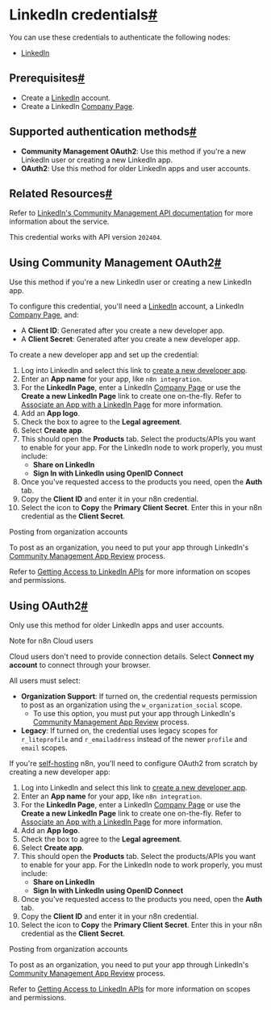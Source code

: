 [](https://github.com/n8n-io/n8n-docs/edit/main/docs/integrations/builtin/credentials/linkedin.md "Edit this page")

# LinkedIn credentials[#](#linkedin-credentials "Permanent link")

You can use these credentials to authenticate the following nodes:

*   [LinkedIn](../../app-nodes/n8n-nodes-base.linkedin/)

## Prerequisites[#](#prerequisites "Permanent link")

*   Create a [LinkedIn](https://www.linkedin.com/) account.
*   Create a LinkedIn [Company Page](https://www.linkedin.com/help/linkedin/answer/a543852).

## Supported authentication methods[#](#supported-authentication-methods "Permanent link")

*   **Community Management OAuth2**: Use this method if you're a new LinkedIn user or creating a new LinkedIn app.
*   **OAuth2**: Use this method for older LinkedIn apps and user accounts.

## Related Resources[#](#related-resources "Permanent link")

Refer to [LinkedIn's Community Management API documentation](https://learn.microsoft.com/en-us/linkedin/marketing/community-management/community-management-overview?view=li-lms-2024-04) for more information about the service.

This credential works with API version `202404`.

## Using Community Management OAuth2[#](#using-community-management-oauth2 "Permanent link")

Use this method if you're a new LinkedIn user or creating a new LinkedIn app.

To configure this credential, you'll need a [LinkedIn](https://www.linkedin.com/) account, a LinkedIn [Company Page](https://www.linkedin.com/help/linkedin/answer/a543852), and:

*   A **Client ID**: Generated after you create a new developer app.
*   A **Client Secret**: Generated after you create a new developer app.

To create a new developer app and set up the credential:

1.  Log into LinkedIn and select this link to [create a new developer app](https://www.linkedin.com/developers/apps/new).
2.  Enter an **App name** for your app, like `n8n integration`.
3.  For the **LinkedIn Page**, enter a LinkedIn [Company Page](https://www.linkedin.com/help/linkedin/answer/a543852) or use the **Create a new LinkedIn Page** link to create one on-the-fly. Refer to [Associate an App with a LinkedIn Page](https://www.linkedin.com/help/linkedin/answer/a548360) for more information.
4.  Add an **App logo**.
5.  Check the box to agree to the **Legal agreement**.
6.  Select **Create app**.
7.  This should open the **Products** tab. Select the products/APIs you want to enable for your app. For the LinkedIn node to work properly, you must include:
    *   **Share on LinkedIn**
    *   **Sign In with LinkedIn using OpenID Connect**
8.  Once you've requested access to the products you need, open the **Auth** tab.
9.  Copy the **Client ID** and enter it in your n8n credential.
10.  Select the icon to **Copy** the **Primary Client Secret**. Enter this in your n8n credential as the **Client Secret**.

Posting from organization accounts

To post as an organization, you need to put your app through LinkedIn's [Community Management App Review](https://learn.microsoft.com/en-us/linkedin/marketing/community-management-app-review) process.

Refer to [Getting Access to LinkedIn APIs](https://learn.microsoft.com/en-us/linkedin/shared/authentication/getting-access) for more information on scopes and permissions.

## Using OAuth2[#](#using-oauth2 "Permanent link")

Only use this method for older LinkedIn apps and user accounts.

Note for n8n Cloud users

Cloud users don't need to provide connection details. Select **Connect my account** to connect through your browser.

All users must select:

*   **Organization Support**: If turned on, the credential requests permission to post as an organization using the `w_organization_social` scope.
    *   To use this option, you must put your app through LinkedIn's [Community Management App Review](https://learn.microsoft.com/en-us/linkedin/marketing/community-management-app-review) process.
*   **Legacy**: If turned on, the credential uses legacy scopes for `r_liteprofile` and `r_emailaddress` instead of the newer `profile` and `email` scopes.

If you're [self-hosting](../../../../hosting/) n8n, you'll need to configure OAuth2 from scratch by creating a new developer app:

1.  Log into LinkedIn and select this link to [create a new developer app](https://www.linkedin.com/developers/apps/new).
2.  Enter an **App name** for your app, like `n8n integration`.
3.  For the **LinkedIn Page**, enter a LinkedIn [Company Page](https://www.linkedin.com/help/linkedin/answer/a543852) or use the **Create a new LinkedIn Page** link to create one on-the-fly. Refer to [Associate an App with a LinkedIn Page](https://www.linkedin.com/help/linkedin/answer/a548360) for more information.
4.  Add an **App logo**.
5.  Check the box to agree to the **Legal agreement**.
6.  Select **Create app**.
7.  This should open the **Products** tab. Select the products/APIs you want to enable for your app. For the LinkedIn node to work properly, you must include:
    *   **Share on LinkedIn**
    *   **Sign In with LinkedIn using OpenID Connect**
8.  Once you've requested access to the products you need, open the **Auth** tab.
9.  Copy the **Client ID** and enter it in your n8n credential.
10.  Select the icon to **Copy** the **Primary Client Secret**. Enter this in your n8n credential as the **Client Secret**.

Posting from organization accounts

To post as an organization, you need to put your app through LinkedIn's [Community Management App Review](https://learn.microsoft.com/en-us/linkedin/marketing/community-management-app-review) process.

Refer to [Getting Access to LinkedIn APIs](https://learn.microsoft.com/en-us/linkedin/shared/authentication/getting-access) for more information on scopes and permissions.